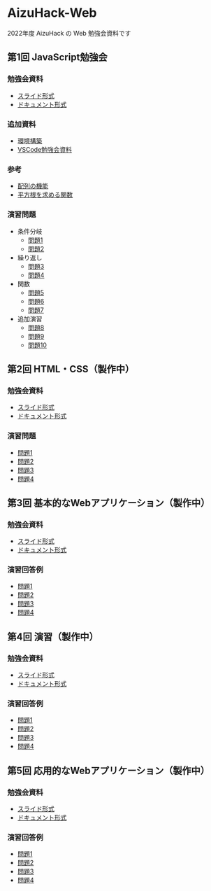 # AizuHack-Web

2022年度 AizuHack の Web 勉強会資料です

## 第1回 JavaScript勉強会

### 勉強会資料

- [スライド形式](https://hackmd.io/@vUVXjMmXTYu4hcxiNxyH3w/HyQhPHKH9)
- [ドキュメント形式](https://hackmd.io/wOmDxIn2SeigrJmLcO2NyA?view)

### 追加資料

<!-- TODO -->
- [環境構築](https://hackmd.io/@vUVXjMmXTYu4hcxiNxyH3w/SJVNoJE8c)
- [VSCode勉強会資料](https://hackmd.io/@wX9YOe1-SXq2KK1SjrAELg/ry9mgljLc#/)

### 参考

- [配列の機能](https://developer.mozilla.org/ja/docs/Web/JavaScript/Reference/Global_Objects/Array)
- [平方根を求める関数](https://developer.mozilla.org/en-US/docs/Web/JavaScript/Reference/Global_Objects/Math/sqrt)

### 演習問題

- 条件分岐
  - [問題1](https://hackmd.io/@vUVXjMmXTYu4hcxiNxyH3w/HyQhPHKH9#/37)
  - [問題2](https://hackmd.io/@vUVXjMmXTYu4hcxiNxyH3w/HyQhPHKH9#/38)
- 繰り返し
  - [問題3](https://hackmd.io/@vUVXjMmXTYu4hcxiNxyH3w/HyQhPHKH9#/47)
  - [問題4](https://hackmd.io/@vUVXjMmXTYu4hcxiNxyH3w/HyQhPHKH9#/48)
- 関数
  - [問題5](https://hackmd.io/@vUVXjMmXTYu4hcxiNxyH3w/HyQhPHKH9#/65)
  - [問題6](https://hackmd.io/@vUVXjMmXTYu4hcxiNxyH3w/HyQhPHKH9#/66)
  - [問題7](https://hackmd.io/@vUVXjMmXTYu4hcxiNxyH3w/HyQhPHKH9#/67)
- 追加演習
  - [問題8](https://hackmd.io/@vUVXjMmXTYu4hcxiNxyH3w/HyQhPHKH9#/70)
  - [問題9](https://hackmd.io/@vUVXjMmXTYu4hcxiNxyH3w/HyQhPHKH9#/71)
  - [問題10](https://hackmd.io/@vUVXjMmXTYu4hcxiNxyH3w/HyQhPHKH9#/72)

## 第2回 HTML・CSS（製作中）

### 勉強会資料

- [スライド形式](https://hackmd.io/@vUVXjMmXTYu4hcxiNxyH3w/H1XIFZTr9)
- [ドキュメント形式](https://hackmd.io/IQvspnN5ROO6B-i2SQQhtw)

### 演習問題

<!-- TODO -->
- [問題1]()
- [問題2]()
- [問題3]()
- [問題4]()

## 第3回 基本的なWebアプリケーション（製作中）

### 勉強会資料

<!-- TODO -->
- [スライド形式]()
- [ドキュメント形式]()

### 演習回答例

<!-- TODO -->
- [問題1]()
- [問題2]()
- [問題3]()
- [問題4]()

## 第4回 演習（製作中）

### 勉強会資料

<!-- TODO -->
- [スライド形式]()
- [ドキュメント形式]()

### 演習回答例

<!-- TODO -->
- [問題1]()
- [問題2]()
- [問題3]()
- [問題4]()

## 第5回 応用的なWebアプリケーション（製作中）

### 勉強会資料

<!-- TODO -->
- [スライド形式]()
- [ドキュメント形式]()

### 演習回答例

<!-- TODO -->
- [問題1]()
- [問題2]()
- [問題3]()
- [問題4]()
